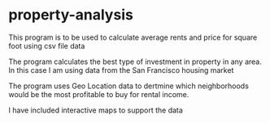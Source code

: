 # property-analysis

This program is to be used to calculate average rents and price for square foot using csv file data

The program calculates the best type of investment in property in any area.  In this case I am using data from the San Francisco housing market

The program uses Geo Location data to dertmine which neighborhoods would be the most profitable to buy for rental income.

I have included interactive maps to support the data